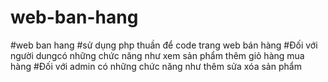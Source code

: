 # web-ban-hang
#web ban hang
#sử dụng php thuần để code trang web bán hàng
#Đối với người dungcó những chức năng như xem sản phẩm thêm giỏ hàng mua hàng
#Đối với admin có những chức năng như thêm sửa xóa sản phẩm
